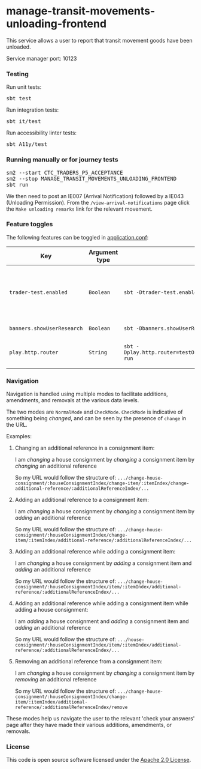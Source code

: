 
# manage-transit-movements-unloading-frontend

This service allows a user to report that transit movement goods have been unloaded.

Service manager port: 10123

### Testing

Run unit tests:
<pre>sbt test</pre>
Run integration tests:
<pre>sbt it/test</pre>
Run accessibility linter tests:
<pre>sbt A11y/test</pre>

### Running manually or for journey tests

<pre>
sm2 --start CTC_TRADERS_P5_ACCEPTANCE
sm2 --stop MANAGE_TRANSIT_MOVEMENTS_UNLOADING_FRONTEND
sbt run
</pre>

We then need to post an IE007 (Arrival Notification) followed by a IE043 (Unloading Permission). From the `/view-arrival-notifications` page click the `Make unloading remarks` link for the relevant movement.
### Feature toggles

The following features can be toggled in [application.conf](conf/application.conf):

| Key                        | Argument type | sbt                                                            | Description                                                                                                                                                                                    |
|----------------------------|---------------|----------------------------------------------------------------|------------------------------------------------------------------------------------------------------------------------------------------------------------------------------------------------|
| `trader-test.enabled`      | `Boolean`     | `sbt -Dtrader-test.enabled=true run`                           | If enabled, this will override the behaviour of the "Is this page not working properly?" and "feedback" links. This is so we can receive feedback in the absence of Deskpro in `externaltest`. |
| `banners.showUserResearch` | `Boolean`     | `sbt -Dbanners.showUserResearch=true run`                      | Controls whether or not we show the user research banner.                                                                                                                                      |
| `play.http.router`         | `String`      | `sbt -Dplay.http.router=testOnlyDoNotUseInAppConf.Routes run`  | Controls which router is used for the application, either `prod.Routes` or `testOnlyDoNotUseInAppConf.Routes`                                                                                  |

### Navigation

Navigation is handled using multiple modes to facilitate additions, amendments, and removals at the various data levels.

The two modes are `NormalMode` and `CheckMode`. `CheckMode` is indicative of something being *changed*, and can be seen by the presence of `change` in the URL.

Examples:
1. Changing an additional reference in a consignment item:
   
   I am *changing* a house consignment by *changing* a consignment item by *changing* an additional reference
   
   So my URL would follow the structure of: `.../change-house-consignment/:houseConsignmentIndex/change-item/:itemIndex/change-additional-reference/:additionalReferenceIndex/...`
2. Adding an additional reference to a consignment item:
   
   I am *changing* a house consignment by *changing* a consignment item by *adding* an additional reference
   
   So my URL would follow the structure of: `.../change-house-consignment/:houseConsignmentIndex/change-item/:itemIndex/additional-reference/:additionalReferenceIndex/...`
3. Adding an additional reference while adding a consignment item:
   
   I am *changing* a house consignment by *adding* a consignment item and *adding* an additional reference
   
   So my URL would follow the structure of: `.../change-house-consignment/:houseConsignmentIndex/item/:itemIndex/additional-reference/:additionalReferenceIndex/...`
4. Adding an additional reference while adding a consignment item while adding a house consignment:
   
   I am *adding* a house consignment and *adding* a consignment item and *adding* an additional reference
   
   So my URL would follow the structure of: `.../house-consignment/:houseConsignmentIndex/item/:itemIndex/additional-reference/:additionalReferenceIndex/...`
5. Removing an additional reference from a consignment item:
   
   I am *changing* a house consignment by *changing* a consignment item by *removing* an additional reference
   
   So my URL would follow the structure of: `.../change-house-consignment/:houseConsignmentIndex/change-item/:itemIndex/additional-reference/:additionalReferenceIndex/remove`

These modes help us navigate the user to the relevant 'check your answers' page after they have made their various additions, amendments, or removals.

### License

This code is open source software licensed under the [Apache 2.0 License]("http://www.apache.org/licenses/LICENSE-2.0.html").
